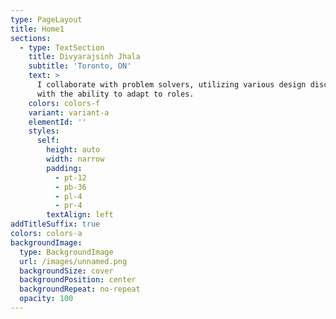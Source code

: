 ```yaml
---
type: PageLayout
title: Home1
sections:
  - type: TextSection
    title: Divyarajsinh Jhala
    subtitle: 'Toronto, ON'
    text: >
      I collaborate with problem solvers, utilizing various design disciplines
      with the ability to adapt to roles.
    colors: colors-f
    variant: variant-a
    elementId: ''
    styles:
      self:
        height: auto
        width: narrow
        padding:
          - pt-12
          - pb-36
          - pl-4
          - pr-4
        textAlign: left
addTitleSuffix: true
colors: colors-a
backgroundImage:
  type: BackgroundImage
  url: /images/unnamed.png
  backgroundSize: cover
  backgroundPosition: center
  backgroundRepeat: no-repeat
  opacity: 100
---
```

